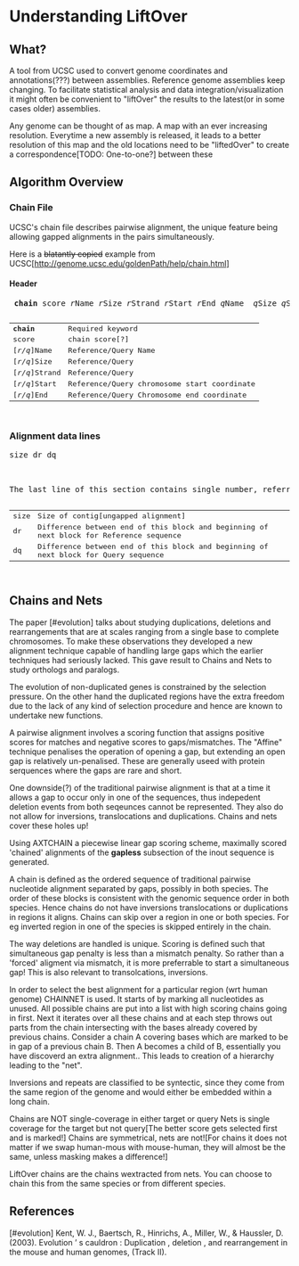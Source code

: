 Understanding LiftOver
========================

## What?

A tool from UCSC used to convert genome coordinates and annotations(???) between assemblies. Reference genome assemblies keep changing. To facilitate statistical analysis and data integration/visualization it might often be convenient to "liftOver" the results to the latest(or in some cases older) assemblies.

Any genome can be thought of as map. A map with an ever increasing resolution. Everytime a new assembly is released, it leads to a better resolution of this map and the old locations need to be "liftedOver" to create a correspondence[TODO: One-to-one?] between these


## Algorithm Overview

### Chain File

UCSC's chain file describes pairwise alignment, the unique feature being allowing gapped alignments in the pairs simultaneously.

Here is a ~~blatantly copied~~ example from UCSC[http://genome.ucsc.edu/goldenPath/help/chain.html]

#### Header
<pre>
 <b>chain</b> score <i>r</i>Name <i>r</i>Size <i>r</i>Strand <i>r</i>Start <i>r</i>End <i>q</i>Name <i> q</i>Size <i>q</i>Strand <i>q</i>Start <i>q</i>End id 
</pre>

<pre>
<table>
    <tr><td><b>chain</b></td><td>Required keyword</td></tr>
    <tr><td>score</td><td>chain score[?]</td></tr>
    <tr><td>[<i>r/q</i>]Name</td><td>Reference/Query Name</td></tr>
    <tr><td>[<i>r/q</i>]Size</td><td>Reference/Query </td></tr>
    <tr><td>[<i>r/q</i>]Strand</td><td>Reference/Query </td></tr>
    <tr><td>[<i>r/q</i>]Start</td><td>Reference/Query chromosome start coordinate </td></tr>
    <tr><td>[<i>r/q</i>]End</td><td>Reference/Query  Chromosome end coordinate</td></tr>
   </table>
</pre>


### Alignment data lines

<pre>
size dr dq
</pre>

<pre>
<table>
<tr><td>size </td><td>Size of contig[ungapped alignment]</td></tr>
<tr><td>dr</td><td>Difference between end of this block and beginning of next block for Reference sequence</td></tr>
<tr><td>dq</td><td>Difference between end of this block and beginning of next block for Query sequence</td></tr>

The last line of this section contains single number, referring to the size of the last block.

</table>
</pre>
## Chains and Nets

The paper [#evolution] talks about studying duplications, deletions and rearrangements that are at scales ranging from a single base to complete chromosomes. To make these observations they developed a new alignment technique capable of handling large gaps which the earlier techniques had seriously lacked. This gave result to Chains and Nets to study orthologs and paralogs.

The evolution of non-duplicated genes is constrained by the selection pressure. On the other hand the duplicated regions have the extra freedom due to the lack of any kind of selection procedure  and hence are known to undertake new functions.


A pairwise alignment involves a scoring function that assigns positive scores for matches and negative scores to gaps/mismatches. The "Affine" technique penalises the operation of opening a gap, but extending an open gap is relatively un-penalised. These are generally useed with protein serquences where the gaps are rare and short.

One downside(?) of the traditional pairwise alignment is that at a time it allows a gap to occur only in one of the sequences, thus indepedent deletion events from both seqeunces cannot be represented. They also do not allow for inversions, translocations and duplications. Chains and nets cover these holes up!

Using AXTCHAIN a  piecewise linear gap scoring scheme, maximally scored 'chained' alignments of the **gapless** subsection of the inout sequence is generated.


A chain is defined as the ordered sequence of traditional pairwise nucleotide alignment separated by gaps, possibly in both species. The order of these blocks is consistent with the genomic sequence order in both species. Hence chains do not have inversions translocations or duplications in regions it aligns. Chains can skip over a region in one or both species. For eg inverted region in one of the species is skipped entirely in the chain.

The way deletions are handled is unique. Scoring is defined such that simultaneous gap penalty is less than a mismatch penalty. So rather than a 'forced' aligment via mismatch, it is more preferrable to start a simultaneous gap! This is also relevant to transolcations, inversions.

In order to select the best alignment for a particular region (wrt human genome) CHAINNET is used. It starts of by marking all nucleotides as unused. All possible chains are put into a list with high scoring chains going in first. Next it iterates over all these chains and at each step throws out parts from the chain intersecting with the bases already covered by previous chains. Consider a chain A covering bases which are marked to be in gap of a previous chain B. Then A becomes a child of B, essentially you have discoverd an extra alignment.. This leads to creation of a hierarchy leading to the "net".

Inversions and repeats are classified to be syntectic, since they come from the same region of the genome and would either be embedded within a long chain.

Chains are NOT single-coverage in either target or query
Nets is single coverage for the target but not query[The better score gets selected first and is marked!]
Chains are symmetrical, nets are not![For chains it does not matter if we swap human-mous with mouse-human, they will almost be the same, unless masking makes a difference!]


LiftOver chains are the chains wextracted from nets. You can choose to chain this from the same species or from different species.















## References
[#evolution] Kent, W. J., Baertsch, R., Hinrichs, A., Miller, W., & Haussler, D. (2003). Evolution ’ s cauldron : Duplication , deletion , and rearrangement in the mouse and human genomes, (Track II).